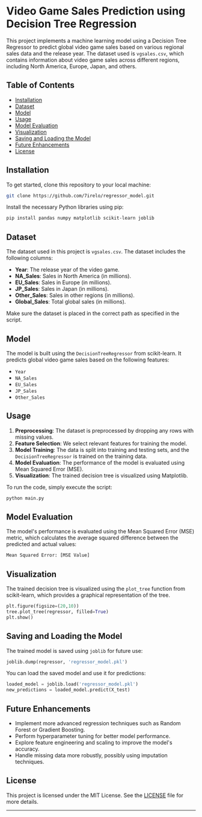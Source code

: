 # Video Game Sales Prediction using Decision Tree Regression

This project implements a machine learning model using a Decision Tree Regressor to predict global video game sales based on various regional sales data and the release year. The dataset used is `vgsales.csv`, which contains information about video game sales across different regions, including North America, Europe, Japan, and others.

## Table of Contents

- [Installation](#installation)
- [Dataset](#dataset)
- [Model](#model)
- [Usage](#usage)
- [Model Evaluation](#model-evaluation)
- [Visualization](#visualization)
- [Saving and Loading the Model](#saving-and-loading-the-model)
- [Future Enhancements](#future-enhancements)
- [License](#license)

## Installation

To get started, clone this repository to your local machine:

```bash
git clone https://github.com/7irelo/regressor_model.git
```

Install the necessary Python libraries using pip:

```bash
pip install pandas numpy matplotlib scikit-learn joblib
```

## Dataset

The dataset used in this project is `vgsales.csv`. The dataset includes the following columns:

- **Year**: The release year of the video game.
- **NA_Sales**: Sales in North America (in millions).
- **EU_Sales**: Sales in Europe (in millions).
- **JP_Sales**: Sales in Japan (in millions).
- **Other_Sales**: Sales in other regions (in millions).
- **Global_Sales**: Total global sales (in millions).

Make sure the dataset is placed in the correct path as specified in the script.

## Model

The model is built using the `DecisionTreeRegressor` from scikit-learn. It predicts global video game sales based on the following features:

- `Year`
- `NA_Sales`
- `EU_Sales`
- `JP_Sales`
- `Other_Sales`

## Usage

1. **Preprocessing**: The dataset is preprocessed by dropping any rows with missing values.
2. **Feature Selection**: We select relevant features for training the model.
3. **Model Training**: The data is split into training and testing sets, and the `DecisionTreeRegressor` is trained on the training data.
4. **Model Evaluation**: The performance of the model is evaluated using Mean Squared Error (MSE).
5. **Visualization**: The trained decision tree is visualized using Matplotlib.

To run the code, simply execute the script:

```bash
python main.py
```

## Model Evaluation

The model's performance is evaluated using the Mean Squared Error (MSE) metric, which calculates the average squared difference between the predicted and actual values:

```python
Mean Squared Error: [MSE Value]
```

## Visualization

The trained decision tree is visualized using the `plot_tree` function from scikit-learn, which provides a graphical representation of the tree.

```python
plt.figure(figsize=(20,10))
tree.plot_tree(regressor, filled=True)
plt.show()
```

## Saving and Loading the Model

The trained model is saved using `joblib` for future use:

```python
joblib.dump(regressor, 'regressor_model.pkl')
```

You can load the saved model and use it for predictions:

```python
loaded_model = joblib.load('regressor_model.pkl')
new_predictions = loaded_model.predict(X_test)
```

## Future Enhancements

- Implement more advanced regression techniques such as Random Forest or Gradient Boosting.
- Perform hyperparameter tuning for better model performance.
- Explore feature engineering and scaling to improve the model's accuracy.
- Handle missing data more robustly, possibly using imputation techniques.

## License

This project is licensed under the MIT License. See the [LICENSE](LICENSE) file for more details.

---

